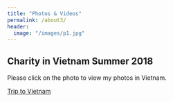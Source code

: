 ```yaml
---
title: "Photos & Videos"
permalink: /about3/
header:
  image: "/images/p1.jpg"
---
```


## Charity in Vietnam Summer 2018

Please click on the photo to view my photos in Vietnam.

[Trip to Vietnam](https://dukeminhlongnguyen.wixsite.com/duke/photos)
